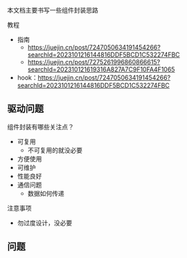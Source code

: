 本文档主要书写一些组件封装思路

教程

- 指南
  - https://juejin.cn/post/7247050634191454266?searchId=2023101216144816DDF5BCD1C532274FBC
  - https://juejin.cn/post/7275261996860866615?searchId=202310121619316A827A7C9F10FA4F1065
- hook：https://juejin.cn/post/7247050634191454266?searchId=2023101216144816DDF5BCD1C532274FBC



## 驱动问题

组件封装有哪些关注点？

- 可复用
  - 不可复用的就没必要
- 方便使用
- 可维护
- 性能良好
- 通信问题
  - 数据如何传递

注意事项

- 勿过度设计，没必要



## 问题

